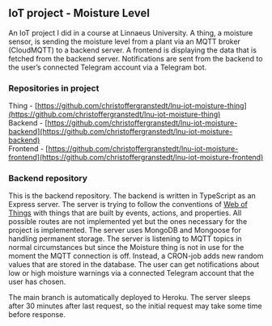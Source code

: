 ## IoT project - Moisture Level

An IoT project I did in a course at Linnaeus University. A thing, a moisture sensor, is sending the moisture level from a plant via an MQTT broker (CloudMQTT) to a backend server. A frontend is displaying the data that is fetched from the backend server. Notifications are sent from the backend to the user’s connected Telegram account via a Telegram bot. 

### Repositories in project
Thing - [https://github.com/christoffergranstedt/lnu-iot-moisture-thing](https://github.com/christoffergranstedt/lnu-iot-moisture-thing)  
Backend - [https://github.com/christoffergranstedt/lnu-iot-moisture-backend](https://github.com/christoffergranstedt/lnu-iot-moisture-backend)  
Frontend - [https://github.com/christoffergranstedt/lnu-iot-moisture-frontend](https://github.com/christoffergranstedt/lnu-iot-moisture-frontend)  

### Backend repository
This is the backend repository. The backend is written in TypeScript as an Express server. The server is trying to follow the conventions of [Web of Things](https://www.w3.org/WoT/documentation/#web-of-things-in-a-nutshell) with things that are built by events, actions, and properties. All possible routes are not implemented yet but the ones necessary for the project is implemented. The server uses MongoDB and Mongoose for handling permanent storage. The server is listening to MQTT topics in normal circumstances but since the Moisture thing is not in use for the moment the MQTT connection is off. Instead, a CRON-job adds new random values that are stored in the database. The user can get notifications about low or high moisture warnings via a connected Telegram account that the user has chosen. 


The main branch is automatically deployed to Heroku. The server sleeps after 30 minutes after last request, so the initial request may take some time before response.